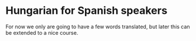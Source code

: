 # Hungarian for Spanish speakers

For now we only are going to have a few words translated, but later this can be extended to a nice course.


